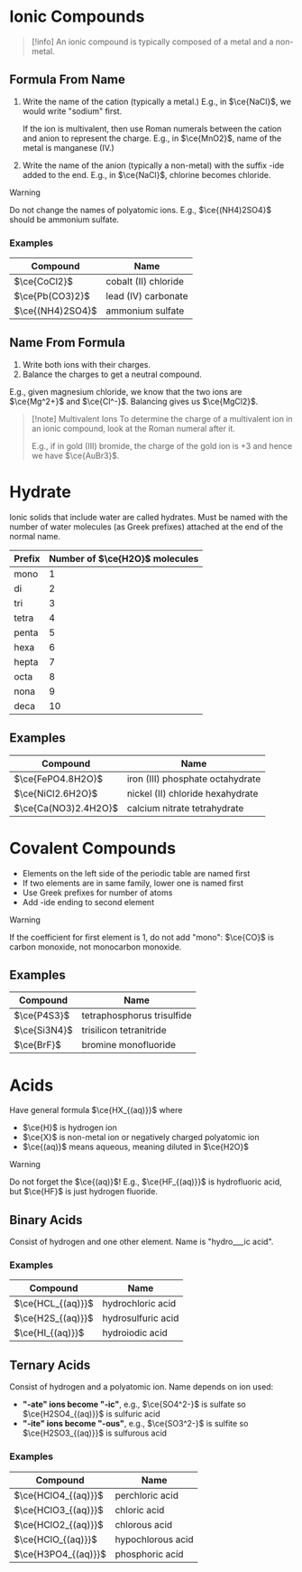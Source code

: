 # Ionic Compounds

> [!info]
> An ionic compound is typically composed of a metal and a non-metal.

## Formula From Name

1. Write the name of the cation (typically a metal.)
   E.g., in  $\ce{NaCl}$, we would write "sodium" first.

   If the ion is multivalent, then use Roman numerals between the cation and anion to represent the charge. E.g., in $\ce{MnO2}$, name of the metal is manganese (IV.)

2. Write the name of the anion (typically a non-metal) with the suffix -ide added to the end.
   E.g., in $\ce{NaCl}$, chlorine becomes chloride.
> [!warning]
> Do not change the names of polyatomic ions. E.g., $\ce{(NH4)2SO4}$ should be ammonium sulfate.

### Examples

| Compound         | Name                 |
| ---------------- | -------------------- |
| $\ce{CoCl2}$     | cobalt (II) chloride |
| $\ce{Pb(CO3)2}$  | lead (IV) carbonate  |
| $\ce{(NH4)2SO4}$ | ammonium sulfate     |

## Name From Formula

1. Write both ions with their charges.
2. Balance the charges to get a neutral compound.

E.g., given magnesium chloride, we know that the two ions are $\ce{Mg^2+}$ and $\ce{Cl^-}$. Balancing gives us $\ce{MgCl2}$.

> [!note] Multivalent Ions
> To determine the charge of a multivalent ion in an ionic compound, look at the Roman numeral after it.
>
> E.g., if in gold (III) bromide, the charge of the gold ion is $+3$ and hence we have $\ce{AuBr3}$.

# Hydrate

Ionic solids that include water are called hydrates. Must be named with the number of water molecules (as Greek prefixes) attached at the end of the normal name.

| Prefix | Number of $\ce{H2O}$ molecules |
| ------ | ------------------------------ |
| mono   | 1                              |
| di     | 2                              |
| tri    | 3                              |
| tetra  | 4                              |
| penta  | 5                              |
| hexa   | 6                              |
| hepta  | 7                              |
| octa   | 8                              |
| nona   | 9                              |
| deca   | 10                             |

## Examples

| Compound              | Name                              |
| --------------------- | --------------------------------- |
| $\ce{FePO4.8H2O}$     | iron (III) phosphate octahydrate  |
| $\ce{NiCl2.6H2O}$     | nickel (II) chloride hexahydrate  |
| $\ce{Ca(NO3)2.4H2O}$  | calcium nitrate tetrahydrate      |

# Covalent Compounds

- Elements on the left side of the periodic table are named first
- If two elements are in same family, lower one is named first
- Use Greek prefixes for number of atoms
- Add -ide ending to second element

> [!warning]
> If the coefficient for first element is 1, do not add "mono": $\ce{CO}$ is carbon monoxide, not monocarbon monoxide.

## Examples

| Compound     | Name                       |
| ------------ | -------------------------- |
| $\ce{P4S3}$  | tetraphosphorus trisulfide |
| $\ce{Si3N4}$ | trisilicon tetranitride    |
| $\ce{BrF}$   | bromine monofluoride       |

# Acids

Have general formula $\ce{HX_{(aq)}}$ where

- $\ce{H}$ is hydrogen ion
- $\ce{X}$ is non-metal ion or negatively charged polyatomic ion
- $\ce{(aq)}$ means aqueous, meaning diluted in $\ce{H2O}$

> [!warning]
> Do not forget the $\ce{(aq)}$! E.g., $\ce{HF_{(aq)}}$ is hydrofluoric acid, but $\ce{HF}$ is just hydrogen fluoride.

## Binary Acids

Consist of hydrogen and one other element. Name is "hydro___ic acid".

### Examples

| Compound          | Name               |
| ----------------- | ------------------ |
| $\ce{HCL_{(aq)}}$ | hydrochloric acid  |
| $\ce{H2S_{(aq)}}$ | hydrosulfuric acid |
| $\ce{HI_{(aq)}}$  | hydroiodic acid    |

## Ternary Acids

Consist of hydrogen and a polyatomic ion. Name depends on ion used:

- **"-ate" ions become "-ic"**, e.g., $\ce{SO4^2-}$ is sulfate so $\ce{H2SO4_{(aq)}}$ is sulfuric acid
- **"-ite" ions become "-ous"**, e.g., $\ce{SO3^2-}$ is sulfite so $\ce{H2SO3_{(aq)}}$ is sulfurous acid

### Examples

| Compound            | Name              |
| ------------------- | ----------------- |
| $\ce{HClO4_{(aq)}}$ | perchloric acid   |
| $\ce{HClO3_{(aq)}}$ | chloric acid      |
| $\ce{HClO2_{(aq)}}$ | chlorous acid     |
| $\ce{HClO_{(aq)}}$  | hypochlorous acid |
| $\ce{H3PO4_{(aq)}}$ | phosphoric acid   |
